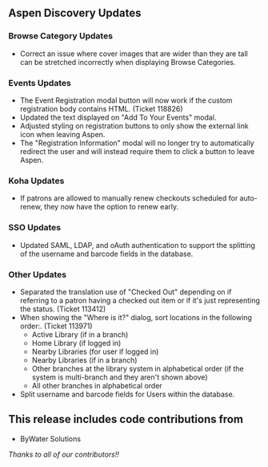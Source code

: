 ## Aspen Discovery Updates

### Browse Category Updates
- Correct an issue where cover images that are wider than they are tall can be stretched incorrectly when displaying Browse Categories.

### Events Updates
- The Event Registration modal button will now work if the custom registration body contains HTML. (Ticket 118826)
- Updated the text displayed on "Add To Your Events" modal.
- Adjusted styling on registration buttons to only show the external link icon when leaving Aspen.
- The "Registration Information" modal will no longer try to automatically redirect the user and will instead require them to click a button to leave Aspen.

### Koha Updates
- If patrons are allowed to manually renew checkouts scheduled for auto-renew, they now have the option to renew early.

### SSO Updates
- Updated SAML, LDAP, and oAuth authentication to support the splitting of the username and barcode fields in the database.

### Other Updates
- Separated the translation use of "Checked Out" depending on if referring to a patron having a checked out item or if it's just representing the status. (Ticket 113412)
- When showing the "Where is it?" dialog, sort locations in the following order:. (Ticket 113971)
  - Active Library (if in a branch)
  - Home Library (if logged in)
  - Nearby Libraries (for user if logged in)
  - Nearby Libraries (if in a branch)
  - Other branches at the library system in alphabetical order (if the system is multi-branch and they aren't shown above)
  - All other branches in alphabetical order
- Split username and barcode fields for Users within the database.

## This release includes code contributions from
- ByWater Solutions

_Thanks to all of our contributors!!_
